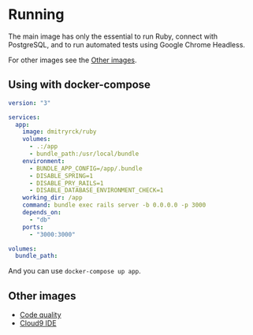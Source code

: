 # Running

The main image has only the essential to run Ruby, connect with PostgreSQL, and to run automated tests using Google Chrome Headless.

For other images see the [Other images](#other-images).

## Using with docker-compose

```yaml
version: "3"

services:
  app:
    image: dmitryrck/ruby
    volumes:
      - .:/app
      - bundle_path:/usr/local/bundle
    environment:
      - BUNDLE_APP_CONFIG=/app/.bundle
      - DISABLE_SPRING=1
      - DISABLE_PRY_RAILS=1
      - DISABLE_DATABASE_ENVIRONMENT_CHECK=1
    working_dir: /app
    command: bundle exec rails server -b 0.0.0.0 -p 3000
    depends_on:
      - "db"
    ports:
      - "3000:3000"

volumes:
  bundle_path:
```

And you can use `docker-compose up app`.

## Other images

* [Code quality](ready)
* [Cloud9 IDE](c9)
